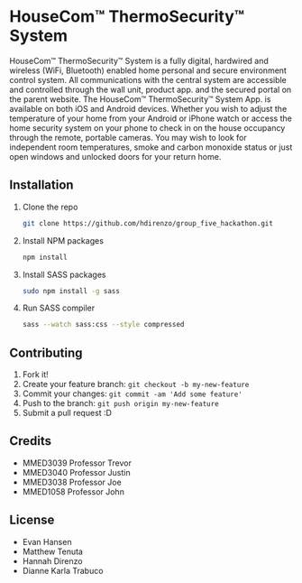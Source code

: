 # HouseCom™ ThermoSecurity™ System 
HouseCom™ ThermoSecurity™ System is a fully digital, hardwired and wireless (WiFi, Bluetooth)
enabled home personal and secure environment control system. All communications with the central system are accessible and controlled through the wall unit, product app. and the secured portal on the parent
website. The HouseCom™ ThermoSecurity™ System App. is available on both iOS and Android devices. Whether you wish to adjust the temperature of your home from your Android or iPhone watch or access
the home security system on your phone to check in on the house occupancy through the remote, portable cameras. You may wish to look for independent room temperatures, smoke and carbon monoxide status or
just open windows and unlocked doors for your return home.

## Installation


1. Clone the repo
   ```sh
   git clone https://github.com/hdirenzo/group_five_hackathon.git
   ```
2. Install NPM packages
   ```sh
   npm install
   ```
3. Install SASS packages
    ```sh
   sudo npm install -g sass
   ```
4. Run SASS compiler
   ```sh
   sass --watch sass:css --style compressed
   ```


## Contributing

1. Fork it!
2. Create your feature branch: `git checkout -b my-new-feature`
3. Commit your changes: `git commit -am 'Add some feature'`
4. Push to the branch: `git push origin my-new-feature`
5. Submit a pull request :D


## Credits

* MMED3039 Professor Trevor
* MMED3040 Professor Justin
* MMED3038 Professor Joe
* MMED1058 Professor John


## License

 - Evan Hansen
 - Matthew Tenuta
 - Hannah Direnzo
 - Dianne Karla Trabuco

